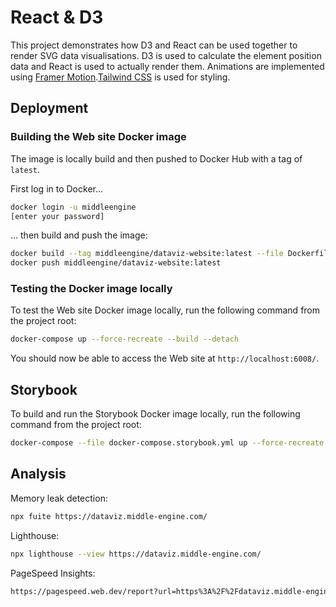 # React & D3

This project demonstrates how D3 and React can be used together to render SVG data visualisations. D3 is used to calculate the element position data and React is used to actually render them. Animations are implemented using [Framer Motion](https://www.framer.com/motion/).[Tailwind CSS](https://tailwindcss.com/) is used for styling.

## Deployment

### Building the Web site Docker image

The image is locally build and then pushed to Docker Hub with a tag of `latest`.

First log in to Docker...

```bash
docker login -u middleengine
[enter your password]
```

... then build and push the image:

```bash
docker build --tag middleengine/dataviz-website:latest --file Dockerfile .
docker push middleengine/dataviz-website:latest
```

### Testing the Docker image locally

To test the Web site Docker image locally, run the following command from the project root:

```bash
docker-compose up --force-recreate --build --detach
```

You should now be able to access the Web site at `http://localhost:6008/`.

## Storybook

To build and run the Storybook Docker image locally, run the following command from the project root:

```bash
docker-compose --file docker-compose.storybook.yml up --force-recreate --build --detach
```

## Analysis

Memory leak detection:

```bash
npx fuite https://dataviz.middle-engine.com/
```

Lighthouse:

```bash
npx lighthouse --view https://dataviz.middle-engine.com/
```

PageSpeed Insights:

```bash
https://pagespeed.web.dev/report?url=https%3A%2F%2Fdataviz.middle-engine.com%2F&hl=en
```
